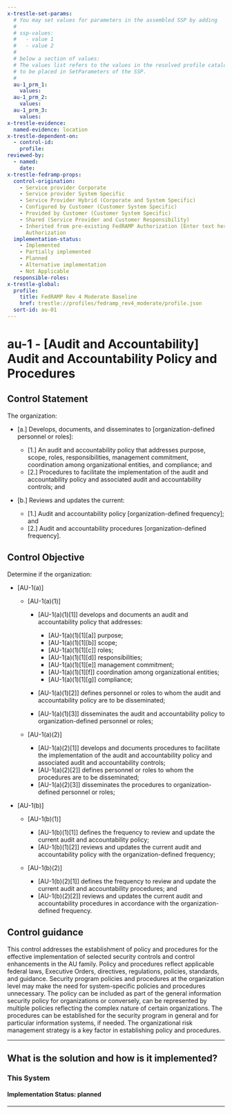 ```yaml
---
x-trestle-set-params:
  # You may set values for parameters in the assembled SSP by adding
  #
  # ssp-values:
  #   - value 1
  #   - value 2
  #
  # below a section of values:
  # The values list refers to the values in the resolved profile catalog, and the ssp-values represent new values
  # to be placed in SetParameters of the SSP.
  #
  au-1_prm_1:
    values:
  au-1_prm_2:
    values:
  au-1_prm_3:
    values:
x-trestle-evidence:
  named-evidence: location
x-trestle-dependent-on:
  - control-id:
    profile:
reviewed-by:
  - named:
    date:
x-trestle-fedramp-props:
  control-origination:
    - Service provider Corporate
    - Service provider System Specific
    - Service Provider Hybrid (Corporate and System Specific)
    - Configured by Customer (Customer System Specific)
    - Provided by Customer (Customer System Specific)
    - Shared (Service Provider and Customer Responsibility)
    - Inherited from pre-existing FedRAMP Authorization [Enter text here], Date of
      Authorization
  implementation-status:
    - Implemented
    - Partially implemented
    - Planned
    - Alternative implementation
    - Not Applicable
  responsible-roles:
x-trestle-global:
  profile:
    title: FedRAMP Rev 4 Moderate Baseline
    href: trestle://profiles/fedramp_rev4_moderate/profile.json
  sort-id: au-01
---
```


# au-1 - \[Audit and Accountability\] Audit and Accountability Policy and Procedures

## Control Statement

The organization:

- \[a.\] Develops, documents, and disseminates to [organization-defined personnel or roles]:

  - \[1.\] An audit and accountability policy that addresses purpose, scope, roles, responsibilities, management commitment, coordination among organizational entities, and compliance; and
  - \[2.\] Procedures to facilitate the implementation of the audit and accountability policy and associated audit and accountability controls; and

- \[b.\] Reviews and updates the current:

  - \[1.\] Audit and accountability policy [organization-defined frequency]; and
  - \[2.\] Audit and accountability procedures [organization-defined frequency].

## Control Objective

Determine if the organization:

- \[AU-1(a)\]

  - \[AU-1(a)(1)\]

    - \[AU-1(a)(1)[1]\] develops and documents an audit and accountability policy that addresses:

      - \[AU-1(a)(1)[1][a]\] purpose;
      - \[AU-1(a)(1)[1][b]\] scope;
      - \[AU-1(a)(1)[1][c]\] roles;
      - \[AU-1(a)(1)[1][d]\] responsibilities;
      - \[AU-1(a)(1)[1][e]\] management commitment;
      - \[AU-1(a)(1)[1][f]\] coordination among organizational entities;
      - \[AU-1(a)(1)[1][g]\] compliance;

    - \[AU-1(a)(1)[2]\] defines personnel or roles to whom the audit and accountability policy are to be disseminated;
    - \[AU-1(a)(1)[3]\] disseminates the audit and accountability policy to organization-defined personnel or roles;

  - \[AU-1(a)(2)\]

    - \[AU-1(a)(2)[1]\] develops and documents procedures to facilitate the implementation of the audit and accountability policy and associated audit and accountability controls;
    - \[AU-1(a)(2)[2]\] defines personnel or roles to whom the procedures are to be disseminated;
    - \[AU-1(a)(2)[3]\] disseminates the procedures to organization-defined personnel or roles;

- \[AU-1(b)\]

  - \[AU-1(b)(1)\]

    - \[AU-1(b)(1)[1]\] defines the frequency to review and update the current audit and accountability policy;
    - \[AU-1(b)(1)[2]\] reviews and updates the current audit and accountability policy with the organization-defined frequency;

  - \[AU-1(b)(2)\]

    - \[AU-1(b)(2)[1]\] defines the frequency to review and update the current audit and accountability procedures; and
    - \[AU-1(b)(2)[2]\] reviews and updates the current audit and accountability procedures in accordance with the organization-defined frequency.

## Control guidance

This control addresses the establishment of policy and procedures for the effective implementation of selected security controls and control enhancements in the AU family. Policy and procedures reflect applicable federal laws, Executive Orders, directives, regulations, policies, standards, and guidance. Security program policies and procedures at the organization level may make the need for system-specific policies and procedures unnecessary. The policy can be included as part of the general information security policy for organizations or conversely, can be represented by multiple policies reflecting the complex nature of certain organizations. The procedures can be established for the security program in general and for particular information systems, if needed. The organizational risk management strategy is a key factor in establishing policy and procedures.

______________________________________________________________________

## What is the solution and how is it implemented?

<!-- For implementation status enter one of: implemented, partial, planned, alternative, not-applicable -->

<!-- Note that the list of rules under ### Rules: is read-only and changes will not be captured after assembly to JSON -->

### This System

<!-- Add implementation prose for the main This System component for control: au-1 -->

#### Implementation Status: planned

______________________________________________________________________
